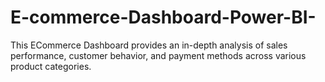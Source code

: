 # E-commerce-Dashboard-Power-BI-
This ECommerce Dashboard provides an in-depth analysis of sales performance, customer behavior, and payment methods across various product categories.
